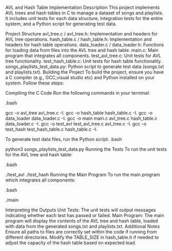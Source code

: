 AVL and Hash Table Implementation
Description
This project implements AVL trees and hash tables in C to manage a dataset of songs and playlists. It includes unit tests for each data structure, integration tests for the entire system, and a Python script for generating test data.

Project Structure
avl_tree.c / avl_tree.h: Implementation and headers for AVL tree operations.
hash_table.c / hash_table.h: Implementation and headers for hash table operations.
data_loader.c / data_loader.h: Functions for loading data from files into the AVL tree and hash table.
main.c: Main program that integrates all components.
test_avl_tree.c: Unit tests for AVL tree functionality.
test_hash_table.c: Unit tests for hash table functionality.
songs_playlists_test_data.py: Python script to generate test data (songs.txt and playlists.txt).
Building the Project
To build the project, ensure you have a C compiler (e.g., GCC,visual studio etc) and Python installed on your system. Follow these steps:

Compiling the C Code
Run the following commands in your terminal:

.bash

gcc -o avl_tree avl_tree.c -I.
gcc -o hash_table hash_table.c -I.
gcc -o data_loader data_loader.c -I.
gcc -o main main.c avl_tree.c hash_table.c data_loader.c -I.
gcc -o test_avl test_avl_tree.c avl_tree.c -I.
gcc -o test_hash test_hash_table.c hash_table.c -I.

To generate test data files, run the Python script:
.bash

python3 songs_playlists_test_data.py
Running the Tests
To run the unit tests for the AVL tree and hash table:

.bash

./test_avl
./test_hash
Running the Main Program
To run the main program which integrates all components:

.bash

./main


Interpreting the Outputs
Unit Tests: The unit tests will output messages indicating whether each test has passed or failed.
Main Program: The main program will display the contents of the AVL tree and hash table, loaded with data from the generated songs.txt and playlists.txt.
Additional Notes
Ensure all paths to files are correctly set within the code if running from different directories.
Modify the TABLE_SIZE in hash_table.h if needed to adjust the capacity of the hash table based on expected load.
